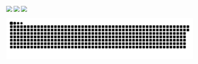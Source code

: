 ![](https://web.archive.org/web/20091025151605/http://geocities.com/thalunaticpage/coolsign.gif)
![](https://web.archive.org/web/20090730120214/http://es.geocities.com/union_hacks/Software_gif.gif)
![](https://gifcities.org/assets/loading1.gif)

<picture>
  <source media="(prefers-color-scheme: dark)" srcset="https://raw.githubusercontent.com/maks-ymilian/maks-ymilian/output/github-contribution-grid-snake-dark.svg">
  <source media="(prefers-color-scheme: light)" srcset="https://raw.githubusercontent.com/maks-ymilian/maks-ymilian/output/github-contribution-grid-snake.svg">
  <img alt="github contribution grid snake animation" src="https://raw.githubusercontent.com/maks-ymilian/maks-ymilian/output/github-contribution-grid-snake.svg">
</picture>
